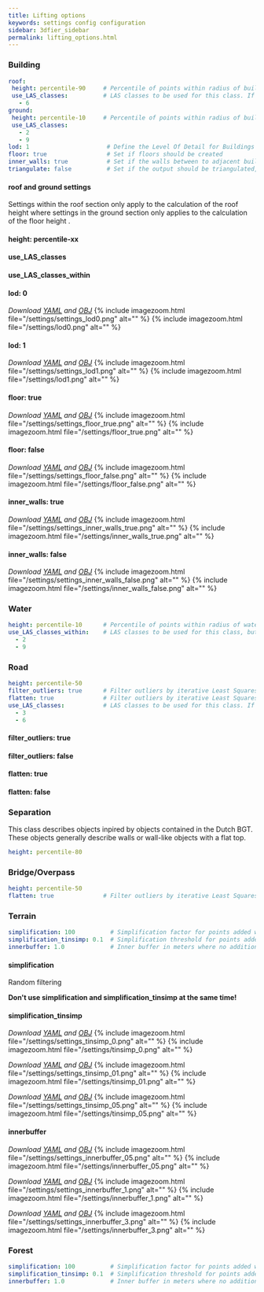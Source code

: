 ```yaml
---
title: Lifting options
keywords: settings config configuration
sidebar: 3dfier_sidebar
permalink: lifting_options.html
---
```


### Building
~~~ yaml
roof:
 height: percentile-90     # Percentile of points within radius of building vertices for roof height lifting, building_radius_vertex_elevation is defined in options
 use_LAS_classes:          # LAS classes to be used for this class. If empty all classes are used
   - 6
ground:
 height: percentile-10     # Percentile of points within radius of building vertices for floor height lifting
 use_LAS_classes:
   - 2
   - 9
lod: 1                      # Define the Level Of Detail for Buildings (0 and 1 possible)
floor: true                 # Set if floors should be created
inner_walls: true           # Set if the walls between to adjacent buildings within a block should be created
triangulate: false          # Set if the output should be triangulated, only works for non-triangular output formats like CityGML/IMGeo
~~~

#### roof and ground settings
Settings within the roof section only apply to the calculation of the roof height where settings in the ground section only applies to the calculation of the floor height
.
#### height: percentile-xx

#### use_LAS_classes

#### use_LAS_classes_within

#### lod: 0
*Download [YAML]({{site.baseurl}}/assets/configs/lod0.yml) and [OBJ]()*
{% include imagezoom.html file="/settings/settings_lod0.png" alt="" %}
{% include imagezoom.html file="/settings/lod0.png" alt="" %}

#### lod: 1
*Download [YAML]({{site.baseurl}}/assets/configs/lod1.yml) and [OBJ]()*
{% include imagezoom.html file="/settings/settings_lod1.png" alt="" %}
{% include imagezoom.html file="/settings/lod1.png" alt="" %}

#### floor: true
*Download [YAML]({{site.baseurl}}/assets/configs/floor_true.yml) and [OBJ]()*
{% include imagezoom.html file="/settings/settings_floor_true.png" alt="" %}
{% include imagezoom.html file="/settings/floor_true.png" alt="" %}

#### floor: false
*Download [YAML]({{site.baseurl}}/assets/configs/floor_false.yml) and [OBJ]()*
{% include imagezoom.html file="/settings/settings_floor_false.png" alt="" %}
{% include imagezoom.html file="/settings/floor_false.png" alt="" %}

#### inner_walls: true
*Download [YAML]({{site.baseurl}}/assets/configs/inner_walls_true.yml) and [OBJ]()*
{% include imagezoom.html file="/settings/settings_inner_walls_true.png" alt="" %}
{% include imagezoom.html file="/settings/inner_walls_true.png" alt="" %}

#### inner_walls: false
*Download [YAML]({{site.baseurl}}/assets/configs/inner_walls_false.yml) and [OBJ]()*
{% include imagezoom.html file="/settings/settings_inner_walls_false.png" alt="" %}
{% include imagezoom.html file="/settings/inner_walls_false.png" alt="" %}


### Water
~~~ yaml
height: percentile-10      # Percentile of points within radius of water vertices for lifting, radius_vertex_elevation is defined in options
use_LAS_classes_within:    # LAS classes to be used for this class, but only if points fall within the polygon and the range of the vertex.
  - 2
  - 9
~~~

### Road
~~~ yaml
height: percentile-50
filter_outliers: true      # Filter outliers by iterative Least Squares fitting of 3D quadric suface. Only replace heights of detected outliers
flatten: true              # Filter outliers by iterative Least Squares fitting of 3D quadric suface. Replace all heights of polygon with the fitted plane. Results in smoother roads
use_LAS_classes:           # LAS classes to be used for this class. If empty all classes are used
  - 3
  - 6
~~~

#### filter_outliers: true
#### filter_outliers: false
#### flatten: true
#### flatten: false

### Separation
This class describes objects inpired by objects contained in the Dutch BGT. These objects generally describe walls or wall-like objects with a flat top.

~~~ yaml
height: percentile-80
~~~

### Bridge/Overpass
~~~ yaml
height: percentile-50
flatten: true              # Filter outliers by iterative Least Squares fitting of 3D quadric suface. Replace all heights of polygon with the fitted plane. Results in smoother bridges
~~~

### Terrain
~~~ yaml
simplification: 100          # Simplification factor for points added within terrain polygons, points are added random
simplification_tinsimp: 0.1  # Simplification threshold for points added within terrain polygons, points are removed from triangulation until specified error threshold value is reached
innerbuffer: 1.0             # Inner buffer in meters where no additional points will be added within boundary of the terrain polygon
~~~

#### simplification
Random filtering

**Don't use simplification and simplification_tinsimp at the same time!**

#### simplification_tinsimp
*Download [YAML]({{site.baseurl}}/assets/configs/tinsimp_0.yml) and [OBJ]()*
{% include imagezoom.html file="/settings/settings_tinsimp_0.png" alt="" %}
{% include imagezoom.html file="/settings/tinsimp_0.png" alt="" %}

*Download [YAML]({{site.baseurl}}/assets/configs/tinsimp_01.yml) and [OBJ]()*
{% include imagezoom.html file="/settings/settings_tinsimp_01.png" alt="" %}
{% include imagezoom.html file="/settings/tinsimp_01.png" alt="" %}

*Download [YAML]({{site.baseurl}}/assets/configs/tinsimp_05.yml) and [OBJ]()*
{% include imagezoom.html file="/settings/settings_tinsimp_05.png" alt="" %}
{% include imagezoom.html file="/settings/tinsimp_05.png" alt="" %}

#### innerbuffer
*Download [YAML]({{site.baseurl}}/assets/configs/innerbuffer_05.yml) and [OBJ]()*
{% include imagezoom.html file="/settings/settings_innerbuffer_05.png" alt="" %}
{% include imagezoom.html file="/settings/innerbuffer_05.png" alt="" %}

*Download [YAML]({{site.baseurl}}/assets/configs/innerbuffer_1.yml) and [OBJ]()*
{% include imagezoom.html file="/settings/settings_innerbuffer_1.png" alt="" %}
{% include imagezoom.html file="/settings/innerbuffer_1.png" alt="" %}

*Download [YAML]({{site.baseurl}}/assets/configs/innerbuffer_3.yml) and [OBJ]()*
{% include imagezoom.html file="/settings/settings_innerbuffer_3.png" alt="" %}
{% include imagezoom.html file="/settings/innerbuffer_3.png" alt="" %}

### Forest
~~~ yaml
simplification: 100          # Simplification factor for points added within forest polygons, points are added random
simplification_tinsimp: 0.1  # Simplification threshold for points added within forest polygons, points are removed from triangulation until specified error threshold value is reached
innerbuffer: 1.0             # Inner buffer in meters where no additional points will be added within boundary of the forest polygon
~~~
